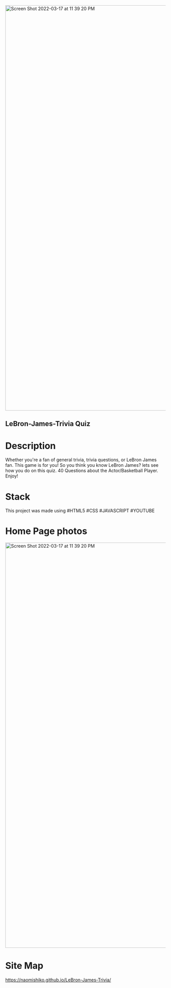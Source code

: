 
<img width="1274" alt="Screen Shot 2022-03-17 at 11 39 20 PM" src="https://user-images.githubusercontent.com/98294096/158950653-8bccaa4f-5f83-4de2-8a32-55de1fdbf7c6.png">


## LeBron-James-Trivia Quiz

# Description

Whether you're a fan of general trivia, trivia questions, or LeBron James fan. This game is for you! 
So you think you know LeBron James? lets see how you do on this quiz.
40 Questions about the Actor/Basketball Player. Enjoy!


# Stack

This project was made using
#HTML5 #CSS #JAVASCRIPT #YOUTUBE

# Home Page photos
<img width="1274" alt="Screen Shot 2022-03-17 at 11 39 20 PM" src="https://user-images.githubusercontent.com/98294096/158952027-37debcba-f15e-4c62-81f1-f1105e218a7f.png">


# Site Map

https://naomishiko.github.io/LeBron-James-Trivia/
